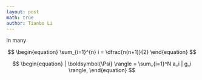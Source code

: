 ```yaml
---
layout: post
math: true
author: Tianbo Li
---
```


In many

$$
\begin{equation}
\sum_{i=1}^{n} i = \dfrac{n(n+1)}{2}
\end{equation}
$$

$$
\begin{equation}
| \boldsymbol{\Psi} \rangle = \sum_{i=1}^N a_i | g_i \rangle,
\end{equation}
$$